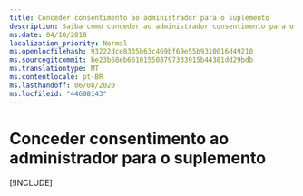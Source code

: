```yaml
---
title: Conceder consentimento ao administrador para o suplemento
description: Saiba como conceder ao administrador consentimento para o suplemento
ms.date: 04/10/2018
localization_priority: Normal
ms.openlocfilehash: 93222dce8335b63c469bf69e55b9310016d49210
ms.sourcegitcommit: be23b68eb661015508797333915b44381dd29bdb
ms.translationtype: MT
ms.contentlocale: pt-BR
ms.lasthandoff: 06/08/2020
ms.locfileid: "44608143"
---
```

# <a name="grant-administrator-consent-to-the-add-in"></a>Conceder consentimento ao administrador para o suplemento

[!INCLUDE[](../includes/grant-admin-consent-to-an-add-in-include.md)]
